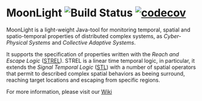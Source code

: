 # MoonLight ![Build Status](https://github.com/MoonLightSuite/MoonLight/actions/workflows/build.yml/badge.svg) [![codecov](https://codecov.io/gh/MoonLightSuite/MoonLight/branch/master/graph/badge.svg)](https://codecov.io/gh/MoonLightSuite/MoonLight)

MoonLight is a light-weight Java-tool for monitoring temporal, spatial and spatio-temporal properties of distributed complex systems, as *Cyber-Physical Systems* and *Collective Adaptive Systems*.

It supports the specification of properties written with the *Reach and Escape Logic* ([STREL](https://dl.acm.org/citation.cfm?id=3127050)). STREL is a linear time temporal logic, in particular, it extends the *Signal Temporal Logic*
([STL](https://link.springer.com/chapter/10.1007/978-3-642-15297-9_9)) with a number of spatial operators that permit to described complex spatial behaviors as beeing surround, reaching  target locations and escaping from specific regions.
<!-- The monitoring procedure is done with respect a single spatio-temporal trajecotry. Given a spatial configuration, a trajectory and a property the tool returns a spatio-temporal signal that describes the satisfaction of the property in each location and at each time.
The tool supports two type of semantics (satisfaction), the Boolean and the quantitative semantics.
Choosing the Boolean semantics the tool returns a Boolean satisfaction signal, that tells at each time in each location if the trajectory satisfies or not the property, choosing instead the Quantitative semantics the tool returns a real-value signal that corresponds to the value of satisfaction of the property.
-->

For more information, please visit our [Wiki](https://github.com/MoonLightSuite/MoonLight/wiki)
